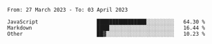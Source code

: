 <!--START_SECTION:waka-->

```text
From: 27 March 2023 - To: 03 April 2023

JavaScript                   ████████████████░░░░░░░░░   64.30 %
Markdown                     ████░░░░░░░░░░░░░░░░░░░░░   16.44 %
Other                        ██▓░░░░░░░░░░░░░░░░░░░░░░   10.23 %
```

<!--END_SECTION:waka-->
